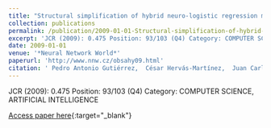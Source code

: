 ```yaml
---
title: "Structural simplification of hybrid neuro-logistic regression models in multispectral analysis of remote sensed data"
collection: publications
permalink: /publication/2009-01-01-Structural-simplification-of-hybrid-neuro-logistic-regression-models-in-multispectral-analysis-of-remote-sensed-data
excerpt: 'JCR (2009): 0.475 Position: 93/103 (Q4) Category: COMPUTER SCIENCE, ARTIFICIAL INTELLIGENCE'
date: 2009-01-01
venue: '*Neural Network World*'
paperurl: 'http://www.nnw.cz/obsahy09.html'
citation: ' Pedro Antonio Gutiérrez,  César Hervás-Martínez,  Juan Carlos Fernández,  M. Jurado-Expósito,  J.M Peña-Barragán,  F. López-Granados, &quot;Structural simplification of hybrid neuro-logistic regression models in multispectral analysis of remote sensed data.&quot; *Neural Network World*, Vol.19(1), 2009, pp.3-20.'
---
```

JCR (2009): 0.475 Position: 93/103 (Q4) Category: COMPUTER SCIENCE, ARTIFICIAL INTELLIGENCE

[Access paper here](http://www.nnw.cz/obsahy09.html){:target="_blank"}
